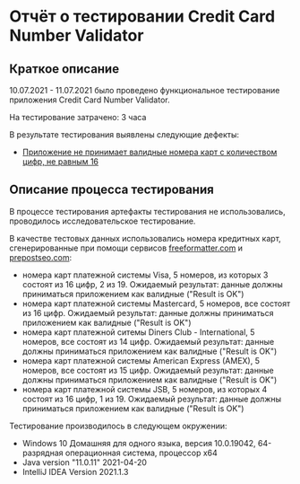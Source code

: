 # Отчёт о тестировании Credit Card Number Validator

## Краткое описание

10.07.2021 - 11.07.2021 было проведено функциональное тестирование приложения Credit Card Number Validator.

На тестирование затрачено: 3 часа

В результате тестирования выявлены следующие дефекты:

* [Приложение не принимает валидные номера карт с количеством цифр, не равным 16](https://github.com/annaanikina/Credit-Card-Number-Validator-testing-/issues/4)


## Описание процесса тестирования

В процессе тестирования артефакты тестирования не использовались, проводилось исследовательское тестирование.



В качестве тестовых данных использовались номера кредитных карт, сгенерированные при помощи сервисов [freeformatter.com](https://www.freeformatter.com/credit-card-number-generator-validator.html) и [prepostseo.com](https://www.prepostseo.com/tool/ru/credit-card-generator):
* номера карт платежной системы Visa, 5 номеров, из которых 3 состоят из 16 цифр, 2 из 19. Ожидаемый результат: данные должны приниматься приложением как валидные ("Result is OK")
* номера карт платежной системы Mastercard, 5 номеров, все состоят из 16 цифр. Ожидаемый результат: данные должны приниматься приложением как валидные ("Result is OK")
* номера карт платежной ситемы Diners Club - International, 5 номеров, все состоят из 14 цифр. Ожидаемый результат: данные должны приниматься приложением как валидные ("Result is OK")
* номера карт платежной системы American Express (AMEX), 5 номеров, все состоят из 15 цифр. Ожидаемый результат: данные должны приниматься приложением как валидные ("Result is OK")
* номера карт платежной системы JSB, 5 номеров, из которых 4 состоят из 16 цифр, 1 из 19. Ожидаемый результат: данные должны приниматься приложением как валидные ("Result is OK")

Тестирование производилось в следующем окружении:
* Windows 10 Домашняя для одного языка, версия 10.0.19042, 64-разрядная операционная система, процессор x64
* Java  version "11.0.11" 2021-04-20
* IntelliJ IDEA Version 2021.1.3
